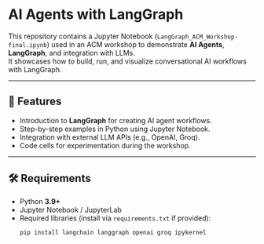 # AI Agents with LangGraph 

This repository contains a Jupyter Notebook (`LangGraph_ACM_Workshop-final.ipynb`) used in an ACM workshop to demonstrate **AI Agents**, **LangGraph**, and integration with LLMs.  
It showcases how to build, run, and visualize conversational AI workflows with LangGraph.

---

## 🚀 Features
- Introduction to **LangGraph** for creating AI agent workflows.  
- Step-by-step examples in Python using Jupyter Notebook.  
- Integration with external LLM APIs (e.g., OpenAI, Groq).  
- Code cells for experimentation during the workshop.  

---

## 🛠️ Requirements

- Python **3.9+**
- Jupyter Notebook / JupyterLab
- Required libraries (install via `requirements.txt` if provided):
  ```bash
  pip install langchain langgraph openai groq ipykernel
